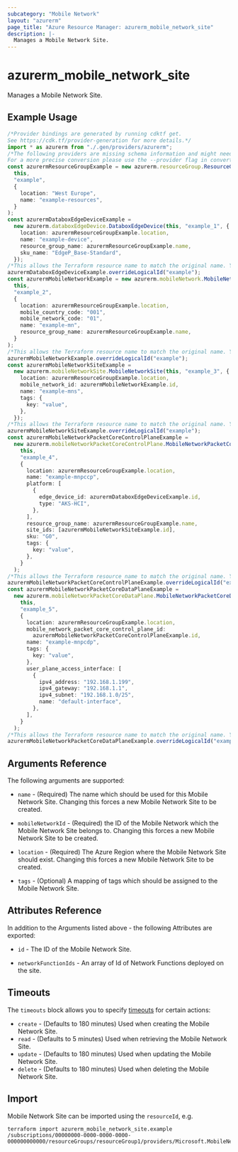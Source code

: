 ```yaml
---
subcategory: "Mobile Network"
layout: "azurerm"
page_title: "Azure Resource Manager: azurerm_mobile_network_site"
description: |-
  Manages a Mobile Network Site.
---
```


# azurerm\_mobile\_network\_site

Manages a Mobile Network Site.

## Example Usage

```typescript
/*Provider bindings are generated by running cdktf get.
See https://cdk.tf/provider-generation for more details.*/
import * as azurerm from "./.gen/providers/azurerm";
/*The following providers are missing schema information and might need manual adjustments to synthesize correctly: azurerm.
For a more precise conversion please use the --provider flag in convert.*/
const azurermResourceGroupExample = new azurerm.resourceGroup.ResourceGroup(
  this,
  "example",
  {
    location: "West Europe",
    name: "example-resources",
  }
);
const azurermDataboxEdgeDeviceExample =
  new azurerm.databoxEdgeDevice.DataboxEdgeDevice(this, "example_1", {
    location: azurermResourceGroupExample.location,
    name: "example-device",
    resource_group_name: azurermResourceGroupExample.name,
    sku_name: "EdgeP_Base-Standard",
  });
/*This allows the Terraform resource name to match the original name. You can remove the call if you don't need them to match.*/
azurermDataboxEdgeDeviceExample.overrideLogicalId("example");
const azurermMobileNetworkExample = new azurerm.mobileNetwork.MobileNetwork(
  this,
  "example_2",
  {
    location: azurermResourceGroupExample.location,
    mobile_country_code: "001",
    mobile_network_code: "01",
    name: "example-mn",
    resource_group_name: azurermResourceGroupExample.name,
  }
);
/*This allows the Terraform resource name to match the original name. You can remove the call if you don't need them to match.*/
azurermMobileNetworkExample.overrideLogicalId("example");
const azurermMobileNetworkSiteExample =
  new azurerm.mobileNetworkSite.MobileNetworkSite(this, "example_3", {
    location: azurermResourceGroupExample.location,
    mobile_network_id: azurermMobileNetworkExample.id,
    name: "example-mns",
    tags: {
      key: "value",
    },
  });
/*This allows the Terraform resource name to match the original name. You can remove the call if you don't need them to match.*/
azurermMobileNetworkSiteExample.overrideLogicalId("example");
const azurermMobileNetworkPacketCoreControlPlaneExample =
  new azurerm.mobileNetworkPacketCoreControlPlane.MobileNetworkPacketCoreControlPlane(
    this,
    "example_4",
    {
      location: azurermResourceGroupExample.location,
      name: "example-mnpccp",
      platform: [
        {
          edge_device_id: azurermDataboxEdgeDeviceExample.id,
          type: "AKS-HCI",
        },
      ],
      resource_group_name: azurermResourceGroupExample.name,
      site_ids: [azurermMobileNetworkSiteExample.id],
      sku: "G0",
      tags: {
        key: "value",
      },
    }
  );
/*This allows the Terraform resource name to match the original name. You can remove the call if you don't need them to match.*/
azurermMobileNetworkPacketCoreControlPlaneExample.overrideLogicalId("example");
const azurermMobileNetworkPacketCoreDataPlaneExample =
  new azurerm.mobileNetworkPacketCoreDataPlane.MobileNetworkPacketCoreDataPlane(
    this,
    "example_5",
    {
      location: azurermResourceGroupExample.location,
      mobile_network_packet_core_control_plane_id:
        azurermMobileNetworkPacketCoreControlPlaneExample.id,
      name: "example-mnpcdp",
      tags: {
        key: "value",
      },
      user_plane_access_interface: [
        {
          ipv4_address: "192.168.1.199",
          ipv4_gateway: "192.168.1.1",
          ipv4_subnet: "192.168.1.0/25",
          name: "default-interface",
        },
      ],
    }
  );
/*This allows the Terraform resource name to match the original name. You can remove the call if you don't need them to match.*/
azurermMobileNetworkPacketCoreDataPlaneExample.overrideLogicalId("example");

```

## Arguments Reference

The following arguments are supported:

*   `name` - (Required) The name which should be used for this Mobile Network Site. Changing this forces a new Mobile Network Site to be created.

*   `mobileNetworkId` - (Required) the ID of the Mobile Network which the Mobile Network Site belongs to. Changing this forces a new Mobile Network Site to be created.

*   `location` - (Required) The Azure Region where the Mobile Network Site should exist. Changing this forces a new Mobile Network Site to be created.

*   `tags` - (Optional) A mapping of tags which should be assigned to the Mobile Network Site.

## Attributes Reference

In addition to the Arguments listed above - the following Attributes are exported:

*   `id` - The ID of the Mobile Network Site.

*   `networkFunctionIds` - An array of Id of Network Functions deployed on the site.

## Timeouts

The `timeouts` block allows you to specify [timeouts](https://www.terraform.io/docs/configuration/resources.html#timeouts) for certain actions:

* `create` - (Defaults to 180 minutes) Used when creating the Mobile Network Site.
* `read` - (Defaults to 5 minutes) Used when retrieving the Mobile Network Site.
* `update` - (Defaults to 180 minutes) Used when updating the Mobile Network Site.
* `delete` - (Defaults to 180 minutes) Used when deleting the Mobile Network Site.

## Import

Mobile Network Site can be imported using the `resourceId`, e.g.

```shell
terraform import azurerm_mobile_network_site.example /subscriptions/00000000-0000-0000-0000-000000000000/resourceGroups/resourceGroup1/providers/Microsoft.MobileNetwork/mobileNetworks/mobileNetwork1/sites/site1
```
